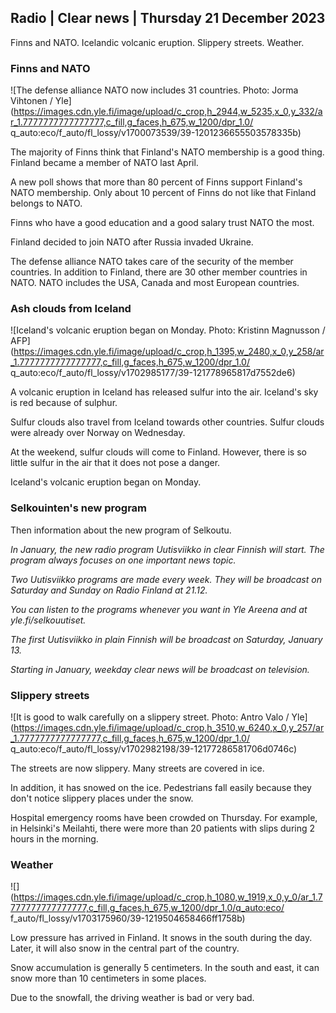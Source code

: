 ## Radio \| Clear news \| Thursday 21 December 2023

Finns and NATO. Icelandic volcanic eruption. Slippery streets. Weather.

### Finns and NATO

![The defense alliance NATO now includes 31 countries. Photo: Jorma Vihtonen / Yle](https://images.cdn.yle.fi/image/upload/c_crop,h_2944,w_5235,x_0,y_332/ar_1.7777777777777777,c_fill,g_faces,h_675,w_1200/dpr_1.0/ q_auto:eco/f_auto/fl_lossy/v1700073539/39-1201236655503578335b)

The majority of Finns think that Finland's NATO membership is a good thing. Finland became a member of NATO last April.

A new poll shows that more than 80 percent of Finns support Finland's NATO membership. Only about 10 percent of Finns do not like that Finland belongs to NATO.

Finns who have a good education and a good salary trust NATO the most.

Finland decided to join NATO after Russia invaded Ukraine.

The defense alliance NATO takes care of the security of the member countries. In addition to Finland, there are 30 other member countries in NATO. NATO includes the USA, Canada and most European countries.

### Ash clouds from Iceland

![Iceland's volcanic eruption began on Monday. Photo: Kristinn Magnusson / AFP](https://images.cdn.yle.fi/image/upload/c_crop,h_1395,w_2480,x_0,y_258/ar_1.7777777777777777,c_fill,g_faces,h_675,w_1200/dpr_1.0/ q_auto:eco/f_auto/fl_lossy/v1702985177/39-121778965817d7552de6)

A volcanic eruption in Iceland has released sulfur into the air. Iceland's sky is red because of sulphur.

Sulfur clouds also travel from Iceland towards other countries. Sulfur clouds were already over Norway on Wednesday.

At the weekend, sulfur clouds will come to Finland. However, there is so little sulfur in the air that it does not pose a danger.

Iceland's volcanic eruption began on Monday.

### Selkouinten's new program

Then information about the new program of Selkoutu.

*In January, the new radio program Uutisviikko in clear Finnish will start. The program always focuses on one important news topic.*

*Two Uutisviikko programs are made every week. They will be broadcast on Saturday and Sunday on Radio Finland at 21.12.*

*You can listen to the programs whenever you want in Yle Areena and at yle.fi/selkouutiset.*

*The first Uutisviikko in plain Finnish will be broadcast on Saturday, January 13.*

*Starting in January, weekday clear news will be broadcast on television.*

### Slippery streets

![It is good to walk carefully on a slippery street. Photo: Antro Valo / Yle](https://images.cdn.yle.fi/image/upload/c_crop,h_3510,w_6240,x_0,y_257/ar_1.7777777777777777,c_fill,g_faces,h_675,w_1200/dpr_1.0/ q_auto:eco/f_auto/fl_lossy/v1702982198/39-12177286581706d0746c)

The streets are now slippery. Many streets are covered in ice.

In addition, it has snowed on the ice. Pedestrians fall easily because they don't notice slippery places under the snow.

Hospital emergency rooms have been crowded on Thursday. For example, in Helsinki's Meilahti, there were more than 20 patients with slips during 2 hours in the morning.

### Weather

![](https://images.cdn.yle.fi/image/upload/c_crop,h_1080,w_1919,x_0,y_0/ar_1.7777777777777777,c_fill,g_faces,h_675,w_1200/dpr_1.0/q_auto:eco/ f_auto/fl_lossy/v1703175960/39-1219504658466ff1758b)

Low pressure has arrived in Finland. It snows in the south during the day. Later, it will also snow in the central part of the country.

Snow accumulation is generally 5 centimeters. In the south and east, it can snow more than 10 centimeters in some places.

Due to the snowfall, the driving weather is bad or very bad.
